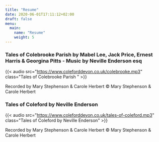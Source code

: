 ```yaml
---
title: "Resume"
date: 2020-06-01T17:11:12+02:00
draft: false
menu:
  main:
    name: "Resume"
    weight: 5
---
```

### Tales of Colebrooke Parish by Mabel Lee, Jack Price, Ernest Harris & Georgina Pitts - Music by Neville Enderson esq

{{< audio src="https://www.coleforddevon.co.uk/colebrooke.mp3" class="Tales of Colebrooke Parish " >}}

Recorded by Mary Stephenson & Carole Herbert
© Mary Stephenson & Carole Herbert

### Tales of Coleford by Neville Enderson

{{< audio src="https://www.coleforddevon.co.uk/tales-of-coleford.mp3" class="Tales of Coleford by Neville Enderson" >}}

Recorded by Mary Stephenson & Carole Herbert
© Mary Stephenson & Carole Herbert


